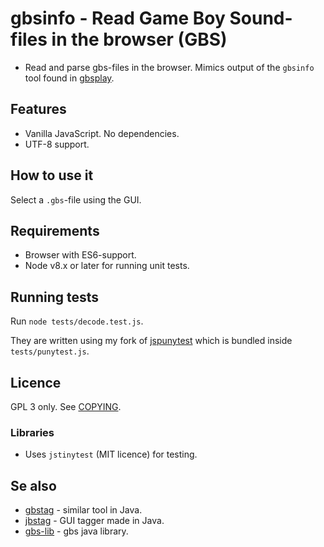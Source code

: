 # gbsinfo - Read Game Boy Sound-files in the browser (GBS)

* Read and parse gbs-files in the browser.
Mimics output of the `gbsinfo` tool found in [gbsplay](https://www.github.com/mmitch/gbsplay).

## Features
* Vanilla JavaScript. No dependencies.
* UTF-8 support.

## How to use it
Select a `.gbs`-file using the GUI.

## Requirements
* Browser with ES6-support.
* Node v8.x or later for running unit tests.

## Running tests
Run `node tests/decode.test.js`.

They are written using my fork of [jspunytest](https://www.github.com/ullenius/jspunytest) which is bundled inside `tests/punytest.js`.

## Licence
GPL 3 only.
See [COPYING](COPYING).

### Libraries
* Uses `jstinytest` (MIT licence) for testing.

## Se also
* [gbstag](https://www.github.com/ullenius/gbstag) - similar tool in Java.
* [jbstag](https://www.github.com/ullenius/jbstag) - GUI tagger made in Java.
* [gbs-lib](https://www.github.com/ullenius/gbs-lib) - gbs java library.